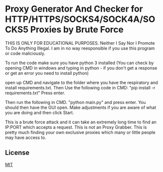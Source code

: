# Proxy Generator And Checker for HTTP/HTTPS/SOCKS4/SOCK4A/SOCKS5 Proxies by Brute Force

THIS IS ONLY FOR EDUCATIONAL PURPOSES. Neither I Say Nor I Promote To Do Anything Illegal. I am in no way reesponsible if you use this program or code maliciously.


To run the code make sure you have python 3 installed (You can check by opening CMD in windows and typing in python - if you don't get a response or get an error you need to install python)

open up CMD and navigate to the folder where you have the respiratory and install requirements.txt. 
Then Use the following code in CMD: "pip install -r requirements.txt" Press enter.

Then run the following in CMD. "python main.py" and press enter. You should then have the GUI open. Make adjustments if you are aware of what you are doing and then click Start.

This is a brute force attack and it can take an extremely long time to find an IP:PORT which accepts a request. This is not an Proxy Grabber. This is pretty much finding your own exclusive proxies which many or little people may have access to.



## License

[MIT](https://choosealicense.com/licenses/mit/)

